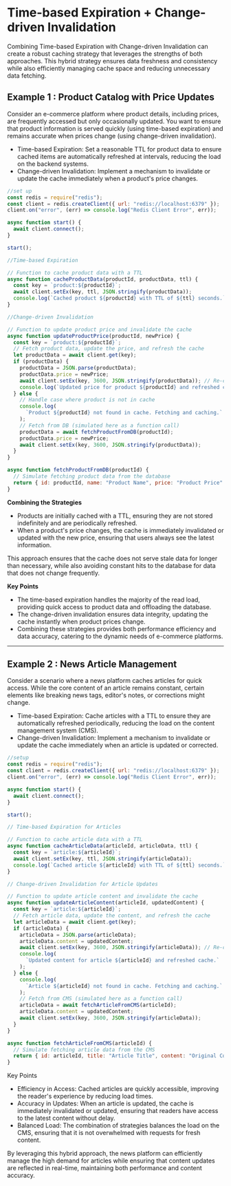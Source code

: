 # Time-based Expiration + Change-driven Invalidation

Combining Time-based Expiration with Change-driven Invalidation can create a robust caching strategy that leverages the strengths of both approaches. This hybrid strategy ensures data freshness and consistency while also efficiently managing cache space and reducing unnecessary data fetching.

## Example 1 : Product Catalog with Price Updates

Consider an e-commerce platform where product details, including prices, are frequently accessed but only occasionally updated. You want to ensure that product information is served quickly (using time-based expiration) and remains accurate when prices change (using change-driven invalidation).

- Time-based Expiration: Set a reasonable TTL for product data to ensure cached items are automatically refreshed at intervals, reducing the load on the backend systems.
- Change-driven Invalidation: Implement a mechanism to invalidate or update the cache immediately when a product's price changes.

```js
//set up
const redis = require("redis");
const client = redis.createClient({ url: "redis://localhost:6379" });
client.on("error", (err) => console.log("Redis Client Error", err));

async function start() {
  await client.connect();
}

start();
```

```js
//Time-based Expiration

// Function to cache product data with a TTL
async function cacheProductData(productId, productData, ttl) {
  const key = `product:${productId}`;
  await client.setEx(key, ttl, JSON.stringify(productData));
  console.log(`Cached product ${productId} with TTL of ${ttl} seconds.`);
}
```

```js
//Change-driven Invalidation

// Function to update product price and invalidate the cache
async function updateProductPrice(productId, newPrice) {
  const key = `product:${productId}`;
  // Fetch product data, update the price, and refresh the cache
  let productData = await client.get(key);
  if (productData) {
    productData = JSON.parse(productData);
    productData.price = newPrice;
    await client.setEx(key, 3600, JSON.stringify(productData)); // Re-cache with new TTL
    console.log(`Updated price for product ${productId} and refreshed cache.`);
  } else {
    // Handle case where product is not in cache
    console.log(
      `Product ${productId} not found in cache. Fetching and caching.`
    );
    // Fetch from DB (simulated here as a function call)
    productData = await fetchProductFromDB(productId);
    productData.price = newPrice;
    await client.setEx(key, 3600, JSON.stringify(productData));
  }
}

async function fetchProductFromDB(productId) {
  // Simulate fetching product data from the database
  return { id: productId, name: "Product Name", price: "Product Price" };
}
```

**Combining the Strategies**

- Products are initially cached with a TTL, ensuring they are not stored indefinitely and are periodically refreshed.
- When a product's price changes, the cache is immediately invalidated or updated with the new price, ensuring that users always see the latest information.

This approach ensures that the cache does not serve stale data for longer than necessary, while also avoiding constant hits to the database for data that does not change frequently.

**Key Points**

- The time-based expiration handles the majority of the read load, providing quick access to product data and offloading the database.
- The change-driven invalidation ensures data integrity, updating the cache instantly when product prices change.
- Combining these strategies provides both performance efficiency and data accuracy, catering to the dynamic needs of e-commerce platforms.

---

## Example 2 : News Article Management

Consider a scenario where a news platform caches articles for quick access. While the core content of an article remains constant, certain elements like breaking news tags, editor's notes, or corrections might change.

- Time-based Expiration: Cache articles with a TTL to ensure they are automatically refreshed periodically, reducing the load on the content management system (CMS).
- Change-driven Invalidation: Implement a mechanism to invalidate or update the cache immediately when an article is updated or corrected.

```js
//setup
const redis = require("redis");
const client = redis.createClient({ url: "redis://localhost:6379" });
client.on("error", (err) => console.log("Redis Client Error", err));

async function start() {
  await client.connect();
}

start();
```

```js
// Time-based Expiration for Articles

// Function to cache article data with a TTL
async function cacheArticleData(articleId, articleData, ttl) {
  const key = `article:${articleId}`;
  await client.setEx(key, ttl, JSON.stringify(articleData));
  console.log(`Cached article ${articleId} with TTL of ${ttl} seconds.`);
}
```

```js
// Change-driven Invalidation for Article Updates

// Function to update article content and invalidate the cache
async function updateArticleContent(articleId, updatedContent) {
  const key = `article:${articleId}`;
  // Fetch article data, update the content, and refresh the cache
  let articleData = await client.get(key);
  if (articleData) {
    articleData = JSON.parse(articleData);
    articleData.content = updatedContent;
    await client.setEx(key, 3600, JSON.stringify(articleData)); // Re-cache with new TTL
    console.log(
      `Updated content for article ${articleId} and refreshed cache.`
    );
  } else {
    console.log(
      `Article ${articleId} not found in cache. Fetching and caching.`
    );
    // Fetch from CMS (simulated here as a function call)
    articleData = await fetchArticleFromCMS(articleId);
    articleData.content = updatedContent;
    await client.setEx(key, 3600, JSON.stringify(articleData));
  }
}

async function fetchArticleFromCMS(articleId) {
  // Simulate fetching article data from the CMS
  return { id: articleId, title: "Article Title", content: "Original Content" };
}
```

Key Points

- Efficiency in Access: Cached articles are quickly accessible, improving the reader's experience by reducing load times.
- Accuracy in Updates: When an article is updated, the cache is immediately invalidated or updated, ensuring that readers have access to the latest content without delay.
- Balanced Load: The combination of strategies balances the load on the CMS, ensuring that it is not overwhelmed with requests for fresh content.

By leveraging this hybrid approach, the news platform can efficiently manage the high demand for articles while ensuring that content updates are reflected in real-time, maintaining both performance and content accuracy.
